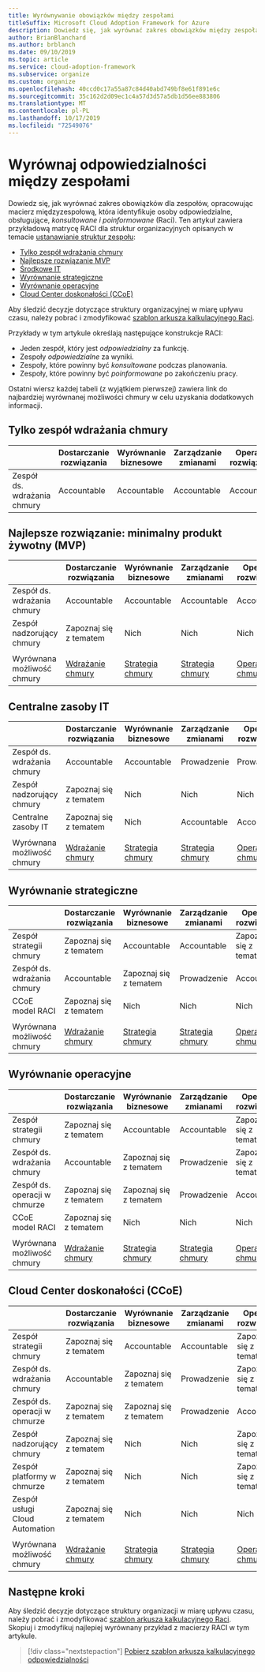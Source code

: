 ```yaml
---
title: Wyrównywanie obowiązków między zespołami
titleSuffix: Microsoft Cloud Adoption Framework for Azure
description: Dowiedz się, jak wyrównać zakres obowiązków między zespołami.
author: BrianBlanchard
ms.author: brblanch
ms.date: 09/10/2019
ms.topic: article
ms.service: cloud-adoption-framework
ms.subservice: organize
ms.custom: organize
ms.openlocfilehash: 40ccd0c17a55a87c84d40abd749bf8e61f891e6c
ms.sourcegitcommit: 35c162d2d09ec1c4a57d3d57a5db1d56ee883806
ms.translationtype: MT
ms.contentlocale: pl-PL
ms.lasthandoff: 10/17/2019
ms.locfileid: "72549076"
---
```

# <a name="align-responsibilities-across-teams"></a>Wyrównaj odpowiedzialności między zespołami

Dowiedz się, jak wyrównać zakres obowiązków dla zespołów, opracowując macierz międzyzespołową, która identyfikuje osoby odpowiedzialne, obsługujące, *konsultowane i poinformowane* (Raci). Ten artykuł zawiera przykładową matrycę RACI dla struktur organizacyjnych opisanych w temacie [ustanawianie struktur zespołu](./organization-structures.md):

- [Tylko zespół wdrażania chmury](#cloud-adoption-team-only)
- [Najlepsze rozwiązanie MVP](#best-practice-minimum-viable-product-mvp)
- [Środkowe IT](#central-it)
- [Wyrównanie strategiczne](#strategic-alignment)
- [Wyrównanie operacyjne](#operational-alignment)
- [Cloud Center doskonałości (CCoE)](#cloud-center-of-excellence-ccoe)

Aby śledzić decyzje dotyczące struktury organizacyjnej w miarę upływu czasu, należy pobrać i zmodyfikować [szablon arkusza kalkulacyjnego Raci](https://archcenter.blob.core.windows.net/cdn/fusion/management/raci-template.xlsx).

Przykłady w tym artykule określają następujące konstrukcje RACI:

- Jeden zespół, który jest *odpowiedzialny* za funkcję.
- Zespoły *odpowiedzialne* za wyniki.
- Zespoły, które powinny być *konsultowane* podczas planowania.
- Zespoły, które powinny być *poinformowane* po zakończeniu pracy.

Ostatni wiersz każdej tabeli (z wyjątkiem pierwszej) zawiera link do najbardziej wyrównanej możliwości chmury w celu uzyskania dodatkowych informacji.

## <a name="cloud-adoption-team-only"></a>Tylko zespół wdrażania chmury

|  |Dostarczanie rozwiązania  |Wyrównanie biznesowe  |Zarządzanie zmianami  |Operacje rozwiązania  |Ład |Data_spłaty platformy  |Operacje na platformie  |Automatyzacja platformy  |
|---------|---------|---------|---------|---------|---------|---------|---------|---------|
|Zespół ds. wdrażania chmury |Accountable|Accountable|Accountable|Accountable|Accountable|Accountable|Accountable|Accountable|

## <a name="best-practice-minimum-viable-product-mvp"></a>Najlepsze rozwiązanie: minimalny produkt żywotny (MVP)

|  |Dostarczanie rozwiązania  |Wyrównanie biznesowe  |Zarządzanie zmianami  |Operacje rozwiązania  |Ład |Data_spłaty platformy  |Operacje na platformie  |Automatyzacja platformy  |
|---------|---------|---------|---------|---------|---------|---------|---------|---------|
|Zespół ds. wdrażania chmury|Accountable|Accountable|Accountable|Accountable|Zapoznaj się z tematem|Zapoznaj się z tematem|Zapoznaj się z tematem|Nich|
|Zespół nadzorujący chmury|Zapoznaj się z tematem|Nich|Nich|Nich|Accountable|Accountable|Accountable|Accountable|
||||||||||
|Wyrównana możliwość chmury|[Wdrażanie chmury](./cloud-adoption.md)|[Strategia chmury](./cloud-strategy.md)|[Strategia chmury](./cloud-strategy.md)|[Operacje w chmurze](./cloud-operations.md)|[CCoE](./cloud-center-of-excellence.md) -[zarządzanie chmurą](./cloud-governance.md)|Platforma [CCoE](./cloud-center-of-excellence.md) - w[chmurze](./cloud-platform.md)|Platforma [CCoE](./cloud-center-of-excellence.md) - w[chmurze](./cloud-platform.md)|[CCoE](./cloud-center-of-excellence.md) -[Automatyzacja chmury](./cloud-automation.md)|

## <a name="central-it"></a>Centralne zasoby IT

| |Dostarczanie rozwiązania  |Wyrównanie biznesowe  |Zarządzanie zmianami  |Operacje rozwiązania  |Ład |Data_spłaty platformy  |Operacje na platformie  |Automatyzacja platformy  |
|---------|---------|---------|---------|---------|---------|---------|---------|---------|
|Zespół ds. wdrażania chmury  |Accountable|Accountable|Prowadzenie    |Prowadzenie|Nich   |Nich   |Nich   |Nich   |
|Zespół nadzorujący chmury|Zapoznaj się z tematem  |Nich   |Nich   |Nich   |Accountable|Zapoznaj się z tematem  |Prowadzenie|Nich   |
|Centralne zasoby IT           |Zapoznaj się z tematem  |Nich   |Accountable   |Accountable   |Prowadzenie  |Accountable|Accountable|Accountable|
||||||||||
|Wyrównana możliwość chmury|[Wdrażanie chmury](./cloud-adoption.md)|[Strategia chmury](./cloud-strategy.md)|[Strategia chmury](./cloud-strategy.md)|[Operacje w chmurze](./cloud-operations.md)|[Ład w chmurze](./cloud-governance.md)|[Środkowe IT](./central-it.md)|[Środkowe IT](./central-it.md)|[Środkowe IT](./central-it.md)|

## <a name="strategic-alignment"></a>Wyrównanie strategiczne

|  |Dostarczanie rozwiązania  |Wyrównanie biznesowe  |Zarządzanie zmianami  |Operacje rozwiązania  |Ład |Data_spłaty platformy  |Operacje na platformie  |Automatyzacja platformy  |
|---------|---------|---------|---------|---------|---------|---------|---------|---------|
|Zespół strategii chmury  |Zapoznaj się z tematem  |Accountable|Accountable|Zapoznaj się z tematem  |Zapoznaj się z tematem  |Nich   |Nich   |Nich   |
|Zespół ds. wdrażania chmury  |Accountable|Zapoznaj się z tematem  |Prowadzenie|Accountable|Nich   |Nich   |Nich   |Nich   |
|CCoE model RACI      |Zapoznaj się z tematem  |Nich   |Nich   |Nich   |Accountable|Accountable|Accountable|Accountable|
||||||||||
|Wyrównana możliwość chmury|[Wdrażanie chmury](./cloud-adoption.md)|[Strategia chmury](./cloud-strategy.md)|[Strategia chmury](./cloud-strategy.md)|[Operacje w chmurze](./cloud-operations.md)|[CCoE](./cloud-center-of-excellence.md) -[zarządzanie chmurą](./cloud-governance.md)|Platforma [CCoE](./cloud-center-of-excellence.md) - w[chmurze](./cloud-platform.md)|Platforma [CCoE](./cloud-center-of-excellence.md) - w[chmurze](./cloud-platform.md)|[CCoE](./cloud-center-of-excellence.md) -[Automatyzacja chmury](./cloud-automation.md)|

## <a name="operational-alignment"></a>Wyrównanie operacyjne

|  |Dostarczanie rozwiązania  |Wyrównanie biznesowe  |Zarządzanie zmianami  |Operacje rozwiązania  |Ład |Data_spłaty platformy  |Operacje na platformie  |Automatyzacja platformy  |
|---------|---------|---------|---------|---------|---------|---------|---------|---------|
|Zespół strategii chmury  |Zapoznaj się z tematem  |Accountable|Accountable|Zapoznaj się z tematem  |Zapoznaj się z tematem  |Nich   |Nich   |Nich   |
|Zespół ds. wdrażania chmury  |Accountable|Zapoznaj się z tematem  |Prowadzenie|Zapoznaj się z tematem  |Nich   |Nich   |Nich   |Nich   |
|Zespół ds. operacji w chmurze|Zapoznaj się z tematem  |Zapoznaj się z tematem  |Prowadzenie|Accountable|Zapoznaj się z tematem  |Nich   |Accountable|Zapoznaj się z tematem  |
|CCoE model RACI      |Zapoznaj się z tematem  |Nich   |Nich   |Nich   |Accountable|Accountable|Prowadzenie|Accountable|
||||||||||
|Wyrównana możliwość chmury|[Wdrażanie chmury](./cloud-adoption.md)|[Strategia chmury](./cloud-strategy.md)|[Strategia chmury](./cloud-strategy.md)|[Operacje w chmurze](./cloud-operations.md)|[CCoE](./cloud-center-of-excellence.md) -[zarządzanie chmurą](./cloud-governance.md)|Platforma [CCoE](./cloud-center-of-excellence.md) - w[chmurze](./cloud-platform.md)|Platforma [CCoE](./cloud-center-of-excellence.md) - w[chmurze](./cloud-platform.md)|[CCoE](./cloud-center-of-excellence.md) -[Automatyzacja chmury](./cloud-automation.md)|

## <a name="cloud-center-of-excellence-ccoe"></a>Cloud Center doskonałości (CCoE)

|  |Dostarczanie rozwiązania  |Wyrównanie biznesowe  |Zarządzanie zmianami  |Operacje rozwiązania  |Ład |Data_spłaty platformy  |Operacje na platformie  |Automatyzacja platformy  |
|---------|---------|---------|---------|---------|---------|---------|---------|---------|
|Zespół strategii chmury  |Zapoznaj się z tematem  |Accountable|Accountable|Zapoznaj się z tematem  |Zapoznaj się z tematem  |Nich   |Nich   |Nich   |
|Zespół ds. wdrażania chmury  |Accountable|Zapoznaj się z tematem  |Prowadzenie|Zapoznaj się z tematem  |Nich   |Nich   |Nich   |Nich   |
|Zespół ds. operacji w chmurze|Zapoznaj się z tematem  |Zapoznaj się z tematem  |Prowadzenie|Accountable|Zapoznaj się z tematem  |Nich   |Accountable|Zapoznaj się z tematem  |
|Zespół nadzorujący chmury|Zapoznaj się z tematem  |Nich   |Nich   |Zapoznaj się z tematem  |Accountable|Zapoznaj się z tematem  |Prowadzenie|Nich   |
|Zespół platformy w chmurze  |Zapoznaj się z tematem  |Nich   |Nich   |Zapoznaj się z tematem  |Zapoznaj się z tematem  |Accountable|Prowadzenie|Prowadzenie|
|Zespół usługi Cloud Automation|Zapoznaj się z tematem  |Nich   |Nich   |Nich   |Zapoznaj się z tematem  |Prowadzenie|Prowadzenie|Accountable|
||||||||||
|Wyrównana możliwość chmury|[Wdrażanie chmury](./cloud-adoption.md)|[Strategia chmury](./cloud-strategy.md)|[Strategia chmury](./cloud-strategy.md)|[Operacje w chmurze](./cloud-operations.md)|[CCoE](./cloud-center-of-excellence.md) -[zarządzanie chmurą](./cloud-governance.md)|Platforma [CCoE](./cloud-center-of-excellence.md) - w[chmurze](./cloud-platform.md)|Platforma [CCoE](./cloud-center-of-excellence.md) - w[chmurze](./cloud-platform.md)|[CCoE](./cloud-center-of-excellence.md) -[Automatyzacja chmury](./cloud-automation.md)|

## <a name="next-steps"></a>Następne kroki

Aby śledzić decyzje dotyczące struktury organizacji w miarę upływu czasu, należy pobrać i zmodyfikować [szablon arkusza kalkulacyjnego Raci](https://archcenter.blob.core.windows.net/cdn/fusion/management/raci-template.xlsx). Skopiuj i zmodyfikuj najlepiej wyrównany przykład z macierzy RACI w tym artykule.

> [!div class="nextstepaction"]
> [Pobierz szablon arkusza kalkulacyjnego odpowiedzialności](https://archcenter.blob.core.windows.net/cdn/fusion/management/raci-template.xlsx)
